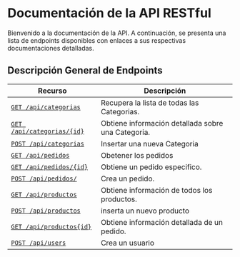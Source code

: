 # Documentación de la API RESTful

Bienvenido a la documentación de la API. A continuación, se presenta una lista
de endpoints disponibles con enlaces a sus respectivas documentaciones detalladas.

## Descripción General de Endpoints

| Recurso                    | Descripción |
| -------------------------- | ----------- |
| [`GET /api/categorias`](./GET-Categorias.md)               | Recupera la lista de todas las Categorias. |
| [`GET /api/categorias/{id}`](./GET-Categorias-id.md)        | Obtiene información detallada sobre una Categoria. |
| [`POST /api/categorias`](./POST-Categorias.md)  | Insertar una nueva Categoria |
| [`GET /api/pedidos`](./GET-Pedidos.md)              | Obetener los pedidos |
| [`GET /api/pedidos/{id}`](./GET-Pedidos-id.md) | Obtiene un pedido especifico. |
| [`POST /api/pedidos/`](./POST-Pedidos.md)            | Crea un pedido. |
| [`GET /api/productos`](./GET-Productos.md)        | Obtiene información de todos los productos. |
| [`POST /api/productos`](./POST-Productos.md)        | inserta un nuevo producto |
| [`GET /api/productos{id}`](./POST-Productos-id.md)       | Obtiene información detallada de un pedido. |
| [`POST /api/users`](.POST-Users.md)        | Crea un usuario |
